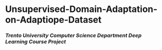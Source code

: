 # Unsupervised-Domain-Adaptation-on-Adaptiope-Dataset 
### *Trento University Computer Science Department Deep Learning Course Project*
